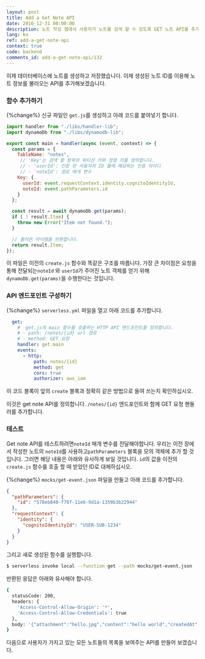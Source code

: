 ```yaml
---
layout: post
title: Add a Get Note API
date: 2016-12-31 00:00:00
description: 노트 작성 앱에서 사용자가 노트를 검색 할 수 있도록 GET 노트 API를 추가 할 예정입니다. 이것을 위해 Serverless Framework 프로젝트에 새로운 Lambda 함수를 추가할 것입니다. 생성된 Lambda 함수는 DynamoDB 테이블에서 노트를 검색합니다. 
lang: ko
ref: add-a-get-note-api
context: true
code: backend
comments_id: add-a-get-note-api/132
---
```


이제 데이터베이스에 노트를 생성하고 저장했습니다. 이제 생성된 노트 ID를 이용해 노트 정보를 불러오는 API를 추가해보겠습니다.

### 함수 추가하기 

{%change%} 신규 파일인 `get.js`를 생성하고 아래 코드를 붙여넣기 합니다.

``` javascript
import handler from "./libs/handler-lib";
import dynamoDb from "./libs/dynamodb-lib";

export const main = handler(async (event, context) => {
  const params = {
    TableName: "notes",
	 // 'Key'는 검색 할 항목의 파티션 키와 정렬 키를 정의합니다.
     // - 'userId': 인증 된 사용자의 ID 풀에 해당하는 인증 아이디
     // - 'noteId': 경로 매개 변수
    Key: {
      userId: event.requestContext.identity.cognitoIdentityId,
      noteId: event.pathParameters.id
    }
  };

  const result = await dynamoDb.get(params);
  if ( ! result.Item) {
    throw new Error("Item not found.");
  }

  // 불러온 아이템을 반환합니다.
  return result.Item;
});
```

이 파일은 이전의 `create.js` 함수와 똑같은 구조를 따릅니다. 가장 큰 차이점은 요청을 통해 전달되는`noteId` 와 `userId`가 주어진 노트 객체를 얻기 위해 `dynamoDb.get(params)`을 수행한다는 것입니다.

### API 엔드포인트 구성하기 

{%change%} `serverless.yml` 파일을 열고 아래 코드를 추가합니다.

``` yaml
  get:
    #  get.js의 main 함수를 호출하는 HTTP API 엔드포인트를 정의합니다.
    # - path: /notes/{id} url 경로
    # - method: GET 요청 
    handler: get.main
    events:
      - http:
          path: notes/{id}
          method: get
          cors: true
          authorizer: aws_iam
```

이 코드 블록이 앞의 `create` 블록과 정확히 같은 방법으로 들여 쓰는지 확인하십시오.

이것은 get note API를 정의합니다. `/notes/{id}` 엔드포인트와 함께 GET 요청 핸들러를 추가합니다.

### 테스트

Get note API를 테스트하려면`noteId` 매개 변수를 전달해야합니다. 우리는 이전 장에서 작성한 노트의 `noteId`를 사용하고`pathParameters` 블록을 모의 객체에 추가 할 것입니다. 그러면 해당 내용은 아래와 유사하게 보일 것입니다. `id`의 값을 이전의 `create.js` 함수를 호출 할 때 받았던 ID로 대체하십시오.

{%change%} `mocks/get-event.json` 파일을 만들고 아래 코드를 추가합니다.

``` json
{
  "pathParameters": {
    "id": "578eb840-f70f-11e6-9d1a-1359b3b22944"
  },
  "requestContext": {
    "identity": {
      "cognitoIdentityId": "USER-SUB-1234"
    }
  }
}
```

그리고 새로 생성된 함수를 실행합니다.

``` bash
$ serverless invoke local --function get --path mocks/get-event.json
```

반환된 응답은 아래와 유사해야 합니다.

``` bash
{
  statusCode: 200,
  headers: {
    'Access-Control-Allow-Origin': '*',
    'Access-Control-Allow-Credentials': true
  },
  body: '{"attachment":"hello.jpg","content":"hello world","createdAt":1487800950620,"noteId":"578eb840-f70f-11e6-9d1a-1359b3b22944","userId":"USER-SUB-1234"}'
}
```

다음으로 사용자가 가지고 있는 모든 노트들의 목록을 보여주는 API를 만들어 보겠습니다.
